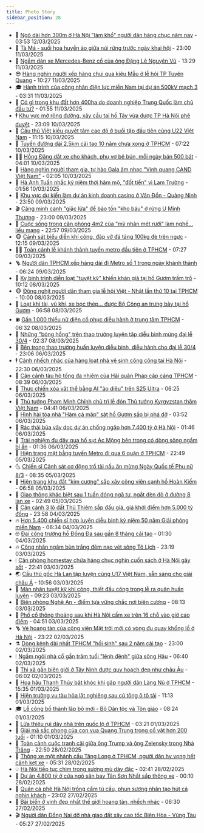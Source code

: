 ```yaml
---
title: Photo Story
sidebar_position: 28
---
```


<!-- dantri-photo-story:START -->
- 💪 [Ngõ dài hơn 300m ở Hà Nội &quot;làm khổ&quot; người dân hàng chục năm nay](https://dantri.com.vn/xa-hoi/ngo-dai-hon-300m-o-ha-noi-lam-kho-nguoi-dan-hang-chuc-nam-nay-20250312101152438.htm) - 03:53 12/03/2025
- 🧰 [Tà Má - suối hoa huyền ảo giữa núi rừng trước ngày khai hội](https://dantri.com.vn/du-lich/ta-ma-suoi-hoa-huyen-ao-giua-nui-rung-truoc-ngay-khai-hoi-20250311181412422.htm) - 23:00 11/03/2025
- 🧰 [Ngắm dàn xe Mercedes-Benz cổ của ông Đặng Lê Nguyên Vũ](https://dantri.com.vn/o-to-xe-may/ngam-dan-xe-mercedes-benz-co-cua-ong-dang-le-nguyen-vu-20250311200254979.htm) - 13:29 11/03/2025
- 😎 [Hàng nghìn người xếp hàng chui qua kiệu Mẫu ở lễ hội TP Tuyên Quang](https://dantri.com.vn/giai-tri/hang-nghin-nguoi-xep-hang-chui-qua-kieu-mau-o-le-hoi-tp-tuyen-quang-20250311171106045.htm) - 10:27 11/03/2025
- 🎓 [Hành trình của công nhân điện lực miền Nam tại dự án 500kV mạch 3](https://dantri.com.vn/doi-song/hanh-trinh-cua-cong-nhan-dien-luc-mien-nam-tai-du-an-500kv-mach-3-20250310122032312.htm) - 03:31 11/03/2025
- 🙉 [Có gì trong khu đất hơn 400ha do doanh nghiệp Trung Quốc làm chủ đầu tư?](https://dantri.com.vn/bat-dong-san/co-gi-trong-khu-dat-hon-400ha-do-doanh-nghiep-trung-quoc-lam-chu-dau-tu-20250303184309184.htm) - 01:55 11/03/2025
- 🕴 [Khu vực mở rộng đường, xây cầu tại hồ Tây vừa được TP Hà Nội phê duyệt](https://dantri.com.vn/xa-hoi/khu-vuc-mo-rong-duong-xay-cau-tai-ho-tay-vua-duoc-tp-ha-noi-phe-duyet-20250310234435577.htm) - 23:09 10/03/2025
- 🚀 [Cầu thủ Việt kiều quyết tâm cao độ ở buổi tập đầu tiên cùng U22 Việt Nam](https://dantri.com.vn/the-thao/cau-thu-viet-kieu-quyet-tam-cao-do-o-buoi-tap-dau-tien-cung-u22-viet-nam-20250310173923088.htm) - 11:15 10/03/2025
- 🧰 [Tuyến đường dài 2,5km cải tạo 10 năm chưa xong ở TPHCM](https://dantri.com.vn/xa-hoi/tuyen-duong-dai-25km-cai-tao-10-nam-chua-xong-o-tphcm-20250307193835819.htm) - 07:22 10/03/2025
- 🧑‍💻 [Hồng Đăng dắt xe cho khách, phụ vợ bê bún, mỗi ngày bán 500 bát](https://dantri.com.vn/du-lich/hong-dang-dat-xe-cho-khach-phu-vo-be-bun-moi-ngay-ban-500-bat-20250310012355385.htm) - 04:01 10/03/2025
- 🐎 [Hàng nghìn người tham gia, tự hào Gala âm nhạc &quot;Vinh quang CAND Việt Nam&quot;](https://dantri.com.vn/giai-tri/hang-nghin-nguoi-tham-gia-tu-hao-gala-am-nhac-vinh-quang-cand-viet-nam-20250310081537245.htm) - 02:05 10/03/2025
- 💄 [Hà Anh Tuấn nhắc kỷ niệm thời hâm mộ, &quot;đốt tiền&quot; vì Lam Trường](https://dantri.com.vn/giai-tri/ha-anh-tuan-nhac-ky-niem-thoi-ham-mo-dot-tien-vi-lam-truong-20250310063232092.htm) - 01:56 10/03/2025
- 🎃 [Khu vực dự kiến làm dự án kinh doanh casino ở Vân Đồn - Quảng Ninh](https://dantri.com.vn/xa-hoi/khu-vuc-du-kien-lam-du-an-kinh-doanh-casino-o-van-don-quang-ninh-20250309232809434.htm) - 23:50 09/03/2025
- 🎬 [Căng mình canh &quot;giặc lửa&quot; để bảo tồn &quot;kho báu&quot; ở rừng U Minh Thượng](https://dantri.com.vn/xa-hoi/cang-minh-canh-giac-lua-de-bao-ton-kho-bau-o-rung-u-minh-thuong-20250309091802094.htm) - 23:00 09/03/2025
- 🧠 [Cuộc sống trong căn phòng 4m2 của &quot;mỹ nhân mét rưỡi&quot; làm nghề... liều mạng](https://dantri.com.vn/giai-tri/cuoc-song-trong-can-phong-4m2-cua-my-nhan-met-ruoi-lam-nghe-lieu-mang-20250223072639684.htm) - 22:57 09/03/2025
- 🐵 [Cảnh sát biểu diễn khí công, đập vỡ đá tảng 100kg đè trên ngực](https://dantri.com.vn/xa-hoi/canh-sat-bieu-dien-khi-cong-dap-vo-da-tang-100kg-de-tren-nguc-20250309185241703.htm) - 12:15 09/03/2025
- 👨‍🏫 [Toàn cảnh lễ khánh thành tuyến metro đầu tiên ở TPHCM](https://dantri.com.vn/xa-hoi/toan-canh-le-khanh-thanh-tuyen-metro-dau-tien-o-tphcm-20250309135111155.htm) - 07:27 09/03/2025
- 🪜 [Người dân TPHCM xếp hàng dài đi Metro số 1 trong ngày khánh thành](https://dantri.com.vn/xa-hoi/nguoi-dan-tphcm-xep-hang-dai-di-metro-so-1-trong-ngay-khanh-thanh-20250309132430810.htm) - 06:24 09/03/2025
- 🤡 [Kỵ binh trình diễn loạt &quot;tuyệt kỹ&quot; khiến khán giả tại hồ Gươm trầm trồ](https://dantri.com.vn/xa-hoi/ky-binh-trinh-dien-loat-tuyet-ky-khien-khan-gia-tai-ho-guom-tram-tro-20250308164251191.htm) - 10:12 08/03/2025
- 🐵 [Đông nghịt người dân tham gia lễ hội Việt - Nhật lần thứ 10 tại TPHCM](https://dantri.com.vn/du-lich/dong-nghit-nguoi-dan-tham-gia-le-hoi-viet-nhat-lan-thu-10-tai-tphcm-20250308141242604.htm) - 10:00 08/03/2025
- 🌈 [Loạt khí tài, vũ khí, xe bọc thép... được Bộ Công an trưng bày tại hồ Gươm](https://dantri.com.vn/xa-hoi/loat-khi-tai-vu-khi-xe-boc-thep-duoc-bo-cong-an-trung-bay-tai-ho-guom-20250308131033269.htm) - 06:58 08/03/2025
- ⛽️ [Gần 1.000 thiếu nữ diện cổ phục diễu hành ở trung tâm TPHCM](https://dantri.com.vn/doi-song/gan-1000-thieu-nu-dien-co-phuc-dieu-hanh-o-trung-tam-tphcm-20250308115133795.htm) - 06:32 08/03/2025
- 🔭 [Những &quot;bóng hồng&quot; trên thao trường luyện tập diễu binh mừng đại lễ 30/4](https://dantri.com.vn/xa-hoi/nhung-bong-hong-tren-thao-truong-luyen-tap-dieu-binh-mung-dai-le-304-20250308093705535.htm) - 02:37 08/03/2025
- 🧰 [Bên trong thao trường huấn luyện diễu binh, diễu hành cho đại lễ 30/4](https://dantri.com.vn/xa-hoi/ben-trong-thao-truong-huan-luyen-dieu-binh-dieu-hanh-cho-dai-le-304-20250306122700909.htm) - 23:06 06/03/2025
- 🕴 [Cảnh nhếch nhác của hàng loạt nhà vệ sinh công cộng tại Hà Nội](https://dantri.com.vn/xa-hoi/canh-nhech-nhac-cua-hang-loat-nha-ve-sinh-cong-cong-tai-ha-noi-20250306222441895.htm) - 22:30 06/03/2025
- 🦆 [Cận cảnh tàu hộ tống đa nhiệm của Hải quân Pháp cập cảng TPHCM](https://dantri.com.vn/the-gioi/can-canh-tau-ho-tong-da-nhiem-cua-hai-quan-phap-cap-cang-tphcm-20250306145212232.htm) - 08:39 06/03/2025
- 🦣 [Thực chiến xóa vật thể bằng AI &quot;ảo diệu&quot; trên S25 Ultra](https://dantri.com.vn/cong-nghe/thuc-chien-xoa-vat-the-bang-ai-ao-dieu-tren-s25-ultra-20250305214341156.htm) - 06:25 06/03/2025
- 📝 [Thủ tướng Phạm Minh Chính chủ trì lễ đón Thủ tướng Kyrgyzstan thăm Việt Nam](https://dantri.com.vn/xa-hoi/thu-tuong-pham-minh-chinh-chu-tri-le-don-thu-tuong-kyrgyzstan-tham-viet-nam-20250305223701171.htm) - 04:41 06/03/2025
- 🗽 [Hình hài tòa nhà &quot;Hàm cá mập&quot; sát hồ Gươm sắp bị phá dỡ](https://dantri.com.vn/xa-hoi/hinh-hai-toa-nha-ham-ca-map-sat-ho-guom-sap-bi-pha-do-20250306102418114.htm) - 03:52 06/03/2025
- 🦅 [Rác thải bủa vây dọc dự án chống ngập hơn 7.400 tỷ ở Hà Nội](https://dantri.com.vn/xa-hoi/rac-thai-bua-vay-doc-du-an-chong-ngap-hon-7400-ty-o-ha-noi-20250306033315890.htm) - 01:46 06/03/2025
- 🤠 [Trải nghiệm đu dây qua hố sụt Ác Mộng bên trong có dòng sông ngầm bí ẩn](https://dantri.com.vn/du-lich/trai-nghiem-du-day-qua-ho-sut-ac-mong-ben-trong-co-dong-song-ngam-bi-an-20250305161432161.htm) - 01:36 06/03/2025
- 🥸 [Hiện trạng mặt bằng tuyến Metro đi qua 6 quận ở TPHCM](https://dantri.com.vn/xa-hoi/hien-trang-mat-bang-tuyen-metro-di-qua-6-quan-o-tphcm-20250305142528063.htm) - 22:49 05/03/2025
- 🌜 [Chiến sĩ Cảnh sát cơ động trổ tài nấu ăn mừng Ngày Quốc tế Phụ nữ 8/3](https://dantri.com.vn/du-lich/chien-si-canh-sat-co-dong-tro-tai-nau-an-mung-ngay-quoc-te-phu-nu-83-20250305145602896.htm) - 08:35 05/03/2025
- 👺 [Hiện trạng khu đất &quot;kim cương&quot; sắp xây công viên cạnh hồ Hoàn Kiếm](https://dantri.com.vn/xa-hoi/hien-trang-khu-dat-kim-cuong-sap-xay-cong-vien-canh-ho-hoan-kiem-20250305132238936.htm) - 06:58 05/03/2025
- 🌈 [Giao thông khác biệt sau 1 tuần đóng ngã tư, ngắt đèn đỏ ở đường 8 làn xe](https://dantri.com.vn/xa-hoi/giao-thong-khac-biet-sau-1-tuan-dong-nga-tu-ngat-den-do-o-duong-8-lan-xe-20250305014745301.htm) - 02:49 05/03/2025
- 👹 [Cận cảnh 3 lô đất Thủ Thiêm sắp đấu giá, giá khởi điểm hơn 5.000 tỷ đồng](https://dantri.com.vn/bat-dong-san/can-canh-3-lo-dat-thu-thiem-sap-dau-gia-gia-khoi-diem-hon-5000-ty-dong-20250304224522144.htm) - 23:58 04/03/2025
- 🔥 [Hơn 5.400 chiến sĩ hợp luyện diễu binh kỷ niệm 50 năm Giải phóng miền Nam](https://dantri.com.vn/xa-hoi/hon-5400-chien-si-hop-luyen-dieu-binh-ky-niem-50-nam-giai-phong-mien-nam-20250304115645881.htm) - 06:34 04/03/2025
- 🤓 [Đại công trường hồ Đống Đa sau gần 8 tháng cải tạo](https://dantri.com.vn/xa-hoi/dai-cong-truong-ho-dong-da-sau-gan-8-thang-cai-tao-20250303214449822.htm) - 01:30 04/03/2025
- 🔥 [Công nhân ngâm bùn trắng đêm nạo vét sông Tô Lịch](https://dantri.com.vn/xa-hoi/cong-nhan-ngam-bun-trang-dem-nao-vet-song-to-lich-20250303175504992.htm) - 23:19 03/03/2025
- 🕯 [Căn phòng homestay chứa hàng chục nghìn cuốn sách ở Hà Nội gây sốt](https://dantri.com.vn/du-lich/can-phong-homestay-chua-hang-chuc-nghin-cuon-sach-o-ha-noi-gay-sot-20250220205601857.htm) - 22:41 03/03/2025
- 🌏 [Cầu thủ gốc Hà Lan tập luyện cùng U17 Việt Nam, sẵn sàng cho giải châu Á](https://dantri.com.vn/the-thao/cau-thu-goc-ha-lan-tap-luyen-cung-u17-viet-nam-san-sang-cho-giai-chau-a-20250303174330412.htm) - 10:56 03/03/2025
- 🎃 [Mãn nhãn tuyệt kỹ khí công, thiết đầu công trong lễ ra quân huấn luyện](https://dantri.com.vn/xa-hoi/man-nhan-tuyet-ky-khi-cong-thiet-dau-cong-trong-le-ra-quan-huan-luyen-20250303140020094.htm) - 09:23 03/03/2025
- 🐎 [Biên phòng Nghệ An - điểm tựa vững chắc nơi biên cương](https://dantri.com.vn/xa-hoi/bien-phong-nghe-an-diem-tua-vung-chac-noi-bien-cuong-20250303125005177.htm) - 08:13 03/03/2025
- 👺 [Phố cổ thông thoáng sau khi Hà Nội cấm xe trên 16 chỗ vào giờ cao điểm](https://dantri.com.vn/xa-hoi/pho-co-thong-thoang-sau-khi-ha-noi-cam-xe-tren-16-cho-vao-gio-cao-diem-20250303113343419.htm) - 04:51 03/03/2025
- 🪜 [Vẻ hoang tàn của công viên Mặt trời mới có vòng đu quay khổng lồ ở Hà Nội](https://dantri.com.vn/xa-hoi/ve-hoang-tan-cua-cong-vien-mat-troi-moi-co-vong-du-quay-khong-lo-o-ha-noi-20250303012156862.htm) - 23:22 02/03/2025
- ⚗️ [Dòng kênh dài nhất TPHCM &quot;hồi sinh&quot; sau 2 năm cải tạo](https://dantri.com.vn/xa-hoi/dong-kenh-dai-nhat-tphcm-hoi-sinh-sau-2-nam-cai-tao-20250227234238372.htm) - 23:00 02/03/2025
- 🕯 [Ngắm ngôi nhà cổ gần trăm tuổi &quot;lênh đênh&quot; giữa sông Hậu](https://dantri.com.vn/doi-song/ngam-ngoi-nha-co-gan-tram-tuoi-lenh-denh-giua-song-hau-20250107195830954.htm) - 06:40 02/03/2025
- 📝 [Thị xã gần biên giới ở Tây Ninh được quy hoạch đẹp như châu Âu](https://dantri.com.vn/xa-hoi/thi-xa-gan-bien-gioi-o-tay-ninh-duoc-quy-hoach-dep-nhu-chau-au-20250228005208880.htm) - 06:02 02/03/2025
- 🌊 [Hoa hậu Thanh Thủy bật khóc khi gặp người dân Làng Nủ ở TPHCM](https://dantri.com.vn/giai-tri/hoa-hau-thanh-thuy-bat-khoc-khi-gap-nguoi-dan-lang-nu-o-tphcm-20250301173424871.htm) - 15:35 01/03/2025
- 🌈 [Hiện trường vụ tàu hỏa lật nghiêng sau cú tông ô tô tải](https://dantri.com.vn/xa-hoi/hien-truong-vu-tau-hoa-lat-nghieng-sau-cu-tong-o-to-tai-20250301173139658.htm) - 11:13 01/03/2025
- 🎓 [Lễ công bố thành lập bộ mới - Bộ Dân tộc và Tôn giáo](https://dantri.com.vn/xa-hoi/le-cong-bo-thanh-lap-bo-moi-bo-dan-toc-va-ton-giao-20250301150322961.htm) - 08:24 01/03/2025
- 💪 [Lửa thiêu rụi dãy nhà trên quốc lộ ở TPHCM](https://dantri.com.vn/xa-hoi/lua-thieu-rui-day-nha-tren-quoc-lo-o-tphcm-20250301101028054.htm) - 03:21 01/03/2025
- 💃 [Giải mã sắc phong của con vua Quang Trung trong cổ vật hơn 200 tuổi](https://dantri.com.vn/du-lich/giai-ma-sac-phong-cua-con-vua-quang-trung-trong-co-vat-hon-200-tuoi-20250228210529150.htm) - 01:10 01/03/2025
- 🧰 [Toàn cảnh cuộc tranh cãi giữa ông Trump và ông Zelensky trong Nhà Trắng](https://dantri.com.vn/the-gioi/toan-canh-cuoc-tranh-cai-giua-ong-trump-va-ong-zelensky-trong-nha-trang-20250301054331888.htm) - 22:50 28/02/2025
- 🤠 [Thông xe một nhánh cầu Tăng Long ở TPHCM, người dân hy vọng hết cảnh kẹt xe](https://dantri.com.vn/xa-hoi/thong-xe-mot-nhanh-cau-tang-long-o-tphcm-nguoi-dan-hy-vong-het-canh-ket-xe-20250228104801233.htm) - 05:31 28/02/2025
- 💡 [Hà Nội tiếp tục chìm trong sương mù dày đặc](https://dantri.com.vn/xa-hoi/ha-noi-tiep-tuc-chim-trong-suong-mu-day-dac-20250227111031809.htm) - 02:41 28/02/2025
- 🌝 [Dự án 4.800 tỷ ở cửa ngõ sân bay Tân Sơn Nhất sắp thông xe](https://dantri.com.vn/xa-hoi/du-an-4800-ty-o-cua-ngo-san-bay-tan-son-nhat-sap-thong-xe-20250226212919120.htm) - 00:10 28/02/2025
- 🦄 [Quán cà phê Hà Nội trồng cẩm tú cầu, phun sương nhân tạo hút cả nghìn khách](https://dantri.com.vn/du-lich/quan-ca-phe-ha-noi-trong-cam-tu-cau-phun-suong-nhan-tao-hut-ca-nghin-khach-20250214195656044.htm) - 23:02 27/02/2025
- 🐻 [Bãi biển ở vịnh đẹp nhất thế giới hoang tàn, nhếch nhác](https://dantri.com.vn/xa-hoi/bai-bien-o-vinh-dep-nhat-the-gioi-hoang-tan-nhech-nhac-20250227100603283.htm) - 06:30 27/02/2025
- 🎬 [Người dân Đồng Nai dỡ nhà giao đất xây cao tốc Biên Hòa - Vũng Tàu](https://dantri.com.vn/xa-hoi/nguoi-dan-dong-nai-do-nha-giao-dat-xay-cao-toc-bien-hoa-vung-tau-20250226152548904.htm) - 05:27 27/02/2025<!-- dantri-photo-story:END -->
